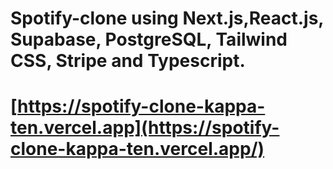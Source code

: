 # Spotify-clone using Next.js,React.js, Supabase, PostgreSQL, Tailwind CSS, Stripe and Typescript. 
# [https://spotify-clone-kappa-ten.vercel.app](https://spotify-clone-kappa-ten.vercel.app/)

